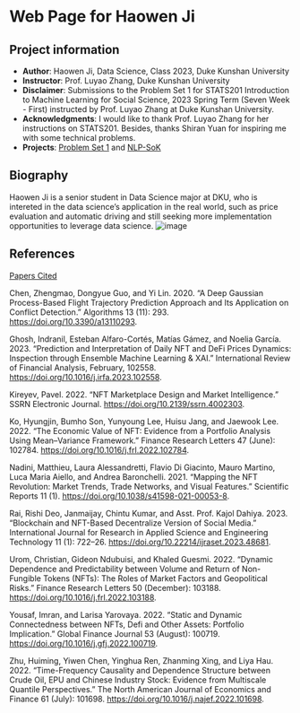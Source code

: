 # Web Page for Haowen Ji
## Project information
- **Author**: Haowen Ji, Data Science, Class 2023, Duke Kunshan University
- **Instructor**: Prof. Luyao Zhang, Duke Kunshan University
- **Disclaimer**: Submissions to the Problem Set 1 for STATS201 Introduction to Machine Learning for Social Science, 2023 Spring Term (Seven Week - First) instructed by Prof. Luyao Zhang at Duke Kunshan University.
- **Acknowledgments**: I would like to thank Prof. Luyao Zhang for her instructions on STATS201. Besides, thanks Shiran Yuan for inspiring me with some technical problems. 
- **Projects**: 
[Problem Set 1](https://github.com/Rising-Stars-by-Sunshine/stats201-PS1-Haowen/blob/main/problem-set-1/Haowen_Ji_Spring2023_Problem_Set_1_Demo_Ethereum_Blockchain_API.ipynb) and 
[NLP-SoK](https://github.com/Rising-Stars-by-Sunshine/stats201-PS1-Haowen/blob/main/code/Haowen_NLP_Blockchain_SoKs.ipynb)
## Biography
Haowen Ji is a senior student in Data Science major at DKU, who is intereted in the data science’s application in the real world, such as price evaluation and automatic driving and still seeking more implementation opportunities to leverage data science.
![image](https://github.com/Rising-Stars-by-Sunshine/stats201-PS1-Haowen/blob/main/spotlight/figures/Haowen.jpg)
## References
[Papers Cited](https://github.com/Rising-Stars-by-Sunshine/stats201-PS1-Haowen/blob/main/data/references.csv)

Chen, Zhengmao, Dongyue Guo, and Yi Lin. 2020. “A Deep Gaussian Process-Based Flight Trajectory Prediction Approach and Its Application on Conflict Detection.” Algorithms 13 (11): 293. https://doi.org/10.3390/a13110293.

Ghosh, Indranil, Esteban Alfaro-Cortés, Matías Gámez, and Noelia García. 2023. “Prediction and Interpretation of Daily NFT and DeFi Prices Dynamics: Inspection through Ensemble Machine Learning & XAI.” International Review of Financial Analysis, February, 102558. https://doi.org/10.1016/j.irfa.2023.102558.

Kireyev, Pavel. 2022. “NFT Marketplace Design and Market Intelligence.” SSRN Electronic Journal. https://doi.org/10.2139/ssrn.4002303.

Ko, Hyungjin, Bumho Son, Yunyoung Lee, Huisu Jang, and Jaewook Lee. 2022. “The Economic Value of NFT: Evidence from a Portfolio Analysis Using Mean–Variance Framework.” Finance Research Letters 47 (June): 102784. https://doi.org/10.1016/j.frl.2022.102784.

Nadini, Matthieu, Laura Alessandretti, Flavio Di Giacinto, Mauro Martino, Luca Maria Aiello, and Andrea Baronchelli. 2021. “Mapping the NFT Revolution: Market Trends, Trade Networks, and Visual Features.” Scientific Reports 11 (1). https://doi.org/10.1038/s41598-021-00053-8.

Rai, Rishi Deo, Janmaijay, Chintu Kumar, and Asst. Prof. Kajol Dahiya. 2023. “Blockchain and NFT-Based Decentralize Version of Social Media.” International Journal for Research in Applied Science and Engineering Technology 11 (1): 722–26. https://doi.org/10.22214/ijraset.2023.48681.

Urom, Christian, Gideon Ndubuisi, and Khaled Guesmi. 2022. “Dynamic Dependence and Predictability between Volume and Return of Non-Fungible Tokens (NFTs): The Roles of Market Factors and Geopolitical Risks.” Finance Research Letters 50 (December): 103188. https://doi.org/10.1016/j.frl.2022.103188.

Yousaf, Imran, and Larisa Yarovaya. 2022. “Static and Dynamic Connectedness between NFTs, Defi and Other Assets: Portfolio Implication.” Global Finance Journal 53 (August): 100719. https://doi.org/10.1016/j.gfj.2022.100719.

Zhu, Huiming, Yiwen Chen, Yinghua Ren, Zhanming Xing, and Liya Hau. 2022. “Time-Frequency Causality and Dependence Structure between Crude Oil, EPU and Chinese Industry Stock: Evidence from Multiscale Quantile Perspectives.” The North American Journal of Economics and Finance 61 (July): 101698. https://doi.org/10.1016/j.najef.2022.101698.

